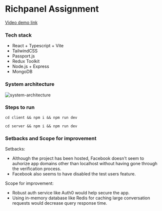 # Richpanel Assignment

[Video demo link](https://jetsetgo-images.s3.ap-south-1.amazonaws.com/Screencast+from+23-02-24+08%3A00%3A02+PM+IST.webm)

### Tech stack

- React + Typescript + Vite
- TailwindCSS
- Passport.js
- Redux Toolkit
- Node.js + Express
- MongoDB

### System architecture

![system-architecture](https://github.com/rahulsm20/richpanel-assessment/assets/77540672/6ff58ee7-bdb3-41d9-9d66-d9c1196a007b)

### Steps to run

```
cd client && npm i && npm run dev
```

```
cd server && npm i && npm run dev
```
### Setbacks and Scope for improvement
Setbacks:
* Although the project has been hosted, Facebook doesn't seem to auhorize app domains other than localhost without having gone through the verification process.
* Facebook also seems to have disabled the test users feature.

Scope for improvement:
* Robust auth service like Auth0 would help secure the app.
* Using in-memory database like Redis for caching large conversation requests would decrease query response time.
